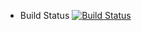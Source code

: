 
* Build Status
[![Build Status](http://16.29.148.107:8080/buildStatus/icon?job=instavote%2Fworker-build)](http://16.29.148.107:8080/job/instavote/job/worker-build/)
